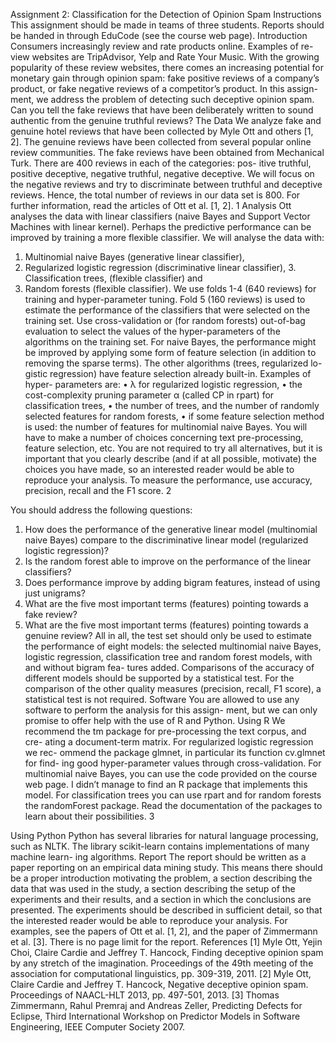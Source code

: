 Assignment 2: Classification for the Detection of Opinion Spam
Instructions
This assignment should be made in teams of three students. Reports should be handed in through EduCode (see the course web page).
Introduction
Consumers increasingly review and rate products online. Examples of re- view websites are TripAdvisor, Yelp and Rate Your Music. With the growing popularity of these review websites, there comes an increasing potential for monetary gain through opinion spam: fake positive reviews of a company’s product, or fake negative reviews of a competitor’s product. In this assign- ment, we address the problem of detecting such deceptive opinion spam. Can you tell the fake reviews that have been deliberately written to sound authentic from the genuine truthful reviews?
The Data
We analyze fake and genuine hotel reviews that have been collected by Myle Ott and others [1, 2]. The genuine reviews have been collected from several popular online review communities. The fake reviews have been obtained from Mechanical Turk. There are 400 reviews in each of the categories: pos- itive truthful, positive deceptive, negative truthful, negative deceptive. We will focus on the negative reviews and try to discriminate between truthful and deceptive reviews. Hence, the total number of reviews in our data set is 800. For further information, read the articles of Ott et al. [1, 2].
1
Analysis
Ott analyses the data with linear classifiers (naive Bayes and Support Vector Machines with linear kernel). Perhaps the predictive performance can be improved by training a more flexible classifier. We will analyse the data with:
1. Multinomial naive Bayes (generative linear classifier),
2. Regularized logistic regression (discriminative linear classifier), 3. Classification trees, (flexible classifier) and
4. Random forests (flexible classifier).
We use folds 1-4 (640 reviews) for training and hyper-parameter tuning. Fold 5 (160 reviews) is used to estimate the performance of the classifiers that were selected on the training set. Use cross-validation or (for random forests) out-of-bag evaluation to select the values of the hyper-parameters of the algorithms on the training set. For naive Bayes, the performance might be improved by applying some form of feature selection (in addition to removing the sparse terms). The other algorithms (trees, regularized lo- gistic regression) have feature selection already built-in. Examples of hyper- parameters are:
• λ for regularized logistic regression,
• the cost-complexity pruning parameter α (called CP in rpart) for
classification trees,
• the number of trees, and the number of randomly selected features for random forests,
• if some feature selection method is used: the number of features for multinomial naive Bayes.
You will have to make a number of choices concerning text pre-processing, feature selection, etc. You are not required to try all alternatives, but it is important that you clearly describe (and if at all possible, motivate) the choices you have made, so an interested reader would be able to reproduce your analysis. To measure the performance, use accuracy, precision, recall and the F1 score.
2

You should address the following questions:
1. How does the performance of the generative linear model (multinomial naive Bayes) compare to the discriminative linear model (regularized logistic regression)?
2. Is the random forest able to improve on the performance of the linear classifiers?
3. Does performance improve by adding bigram features, instead of using just unigrams?
4. What are the five most important terms (features) pointing towards a fake review?
5. What are the five most important terms (features) pointing towards a genuine review?
All in all, the test set should only be used to estimate the performance of eight models: the selected multinomial naive Bayes, logistic regression, classification tree and random forest models, with and without bigram fea- tures added. Comparisons of the accuracy of different models should be supported by a statistical test. For the comparison of the other quality measures (precision, recall, F1 score), a statistical test is not required.
Software
You are allowed to use any software to perform the analysis for this assign- ment, but we can only promise to offer help with the use of R and Python.
Using R
We recommend the tm package for pre-processing the text corpus, and cre- ating a document-term matrix. For regularized logistic regression we rec- ommend the package glmnet, in particular its function cv.glmnet for find- ing good hyper-parameter values through cross-validation. For multinomial naive Bayes, you can use the code provided on the course web page. I didn’t manage to find an R package that implements this model. For classification trees you can use rpart and for random forests the randomForest package. Read the documentation of the packages to learn about their possibilities.
3

Using Python
Python has several libraries for natural language processing, such as NLTK. The library scikit-learn contains implementations of many machine learn- ing algorithms.
Report
The report should be written as a paper reporting on an empirical data mining study. This means there should be a proper introduction motivating the problem, a section describing the data that was used in the study, a section describing the setup of the experiments and their results, and a section in which the conclusions are presented. The experiments should be described in sufficient detail, so that the interested reader would be able to reproduce your analysis. For examples, see the papers of Ott et al. [1, 2], and the paper of Zimmermann et al. [3]. There is no page limit for the report.
References
[1] Myle Ott, Yejin Choi, Claire Cardie and Jeffrey T. Hancock, Finding deceptive opinion spam by any stretch of the imagination. Proceedings of the 49th meeting of the association for computational linguistics, pp. 309-319, 2011.
[2] Myle Ott, Claire Cardie and Jeffrey T. Hancock, Negative deceptive opinion spam. Proceedings of NAACL-HLT 2013, pp. 497-501, 2013.
[3] Thomas Zimmermann, Rahul Premraj and Andreas Zeller, Predicting Defects for Eclipse, Third International Workshop on Predictor Models in Software Engineering, IEEE Computer Society 2007.
